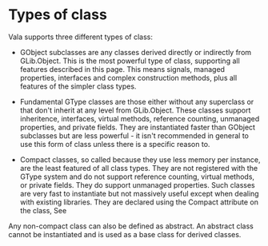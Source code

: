 

Types of class
==============

Vala supports three different types of class:

-   GObject subclasses are any classes derived directly or indirectly from GLib.Object. This is the most powerful type of class,
    supporting all features described in this page. This means signals,
    managed properties, interfaces and complex construction methods,
    plus all features of the simpler class types.

-   Fundamental GType classes are those either without any superclass or that don't inherit at any level from GLib.Object. These classes support inheritence, interfaces, virtual methods, reference counting, unmanaged properties, and private fields. They are instantiated faster than GObject subclasses but are less powerful -
    it isn't recommended in general to use this form of class unless there is a specific reason to.

-   Compact classes, so called because they use less memory per instance, are the least featured of all class types. They are not registered with the GType system and do not support reference counting, virtual methods, or private fields. They do support unmanaged properties. Such classes are very fast to instantiate but not massively useful except when dealing with existing libraries.
    They are declared using the Compact attribute on the class, See

Any non-compact class can also be defined as abstract. An abstract class cannot be instantiated and is used as a base class for derived classes.

